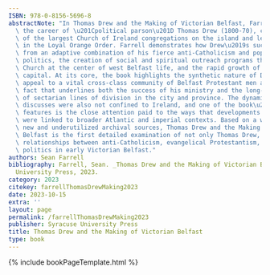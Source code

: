 ```yaml
---
ISBN: 978-0-8156-5696-8
abstractNote: "In Thomas Drew and the Making of Victorian Belfast, Farrell analyzes\
  \ the career of \u201Cpolitical parson\u201D Thomas Drew (1800-70), creator of one\
  \ of the largest Church of Ireland congregations on the island and leading figure\
  \ in the Loyal Orange Order. Farrell demonstrates how Drew\u2019s success stemmed\
  \ from an adaptive combination of his fierce anti-Catholicism and populist Protestant\
  \ politics, the creation of social and spiritual outreach programs that placed Christ\
  \ Church at the center of west Belfast life, and the rapid growth of the northern\
  \ capital. At its core, the book highlights the synthetic nature of Drew\u2019s\
  \ appeal to a vital cross-class community of Belfast Protestant men and women, a\
  \ fact that underlines both the success of his ministry and the long-term durability\
  \ of sectarian lines of division in the city and province. The dynamics Farrell\
  \ discusses were also not confined to Ireland, and one of the book\u2019s central\
  \ features is the close attention paid to the ways that developments in Belfast\
  \ were linked to broader Atlantic and imperial contexts. Based on a wide array of\
  \ new and underutilized archival sources, Thomas Drew and the Making of Victorian\
  \ Belfast is the first detailed examination of not only Thomas Drew, but also the\
  \ relationships between anti-Catholicism, evangelical Protestantism, and populist\
  \ politics in early Victorian Belfast."
authors: Sean Farrell
bibliography: Farrell, Sean. _Thomas Drew and the Making of Victorian Belfast_. Syracuse
  University Press, 2023.
category: 2023
citekey: farrellThomasDrewMaking2023
date: 2023-10-15
extra: ''
layout: page
permalink: /farrellThomasDrewMaking2023
publisher: Syracuse University Press
title: Thomas Drew and the Making of Victorian Belfast
type: book
---
```

{% include bookPageTemplate.html %}